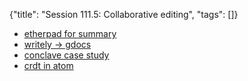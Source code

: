 {"title": "Session 111.5: Collaborative editing", "tags": []}

* [etherpad for summary](https://pad.riseup.net/p/ld110.5)
* [writely -> gdocs](https://www.theverge.com/2013/7/3/4484000/sam-schillace-interview-google-docs-creator-box)
* [conclave case study](https://conclave-team.github.io/conclave-site/)
* [crdt in atom](https://www.infoq.com/presentations/github-crdt/)


